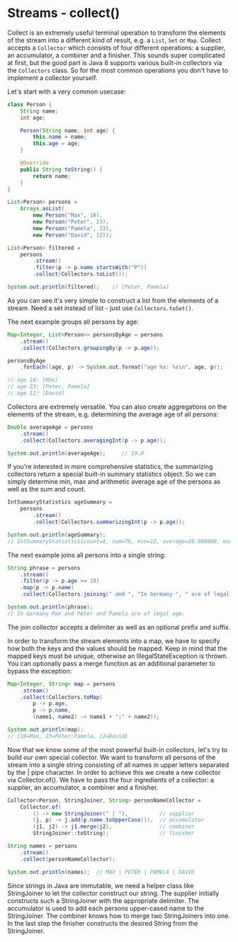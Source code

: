 # Streams - collect()

Collect is an extremely useful terminal operation to transform the elements of the stream into a different kind of result, e.g. a ```List```, ```Set``` or ```Map```. Collect accepts a ```Collector``` which consists of four different operations: a supplier, an accumulator, a combiner and a finisher. This sounds super complicated at first, but the good part is Java 8 supports various built-in collectors via the ```Collectors``` class. So for the most common operations you don't have to implement a collector yourself.

Let's start with a very common usecase:

```java
class Person {
    String name;
    int age;

    Person(String name, int age) {
        this.name = name;
        this.age = age;
    }

    @Override
    public String toString() {
        return name;
    }
}

List<Person> persons =
    Arrays.asList(
        new Person("Max", 18),
        new Person("Peter", 23),
        new Person("Pamela", 23),
        new Person("David", 12));
```

```java
List<Person> filtered =
    persons
        .stream()
        .filter(p -> p.name.startsWith("P"))
        .collect(Collectors.toList());

System.out.println(filtered);    // [Peter, Pamela]
```

As you can see it's very simple to construct a list from the elements of a stream. Need a set instead of list - just use ```Collectors.toSet()```.

The next example groups all persons by age:

```java
Map<Integer, List<Person>> personsByAge = persons
    .stream()
    .collect(Collectors.groupingBy(p -> p.age));

personsByAge
    .forEach((age, p) -> System.out.format("age %s: %s\n", age, p));

// age 18: [Max]
// age 23: [Peter, Pamela]
// age 12: [David]
```

Collectors are extremely versatile. You can also create aggregations on the elements of the stream, e.g. determining the average age of all persons:

```java
Double averageAge = persons
    .stream()
    .collect(Collectors.averagingInt(p -> p.age));

System.out.println(averageAge);     // 19.0
```

If you're interested in more comprehensive statistics, the summarizing collectors return a special built-in summary statistics object. So we can simply determine min, max and arithmetic average age of the persons as well as the sum and count.

```java
IntSummaryStatistics ageSummary =
    persons
        .stream()
        .collect(Collectors.summarizingInt(p -> p.age));

System.out.println(ageSummary);
// IntSummaryStatistics{count=4, sum=76, min=12, average=19.000000, max=23}
```

The next example joins all persons into a single string:

```java
String phrase = persons
    .stream()
    .filter(p -> p.age >= 18)
    .map(p -> p.name)
    .collect(Collectors.joining(" and ", "In Germany ", " are of legal age."));

System.out.println(phrase);
// In Germany Max and Peter and Pamela are of legal age.
```

The join collector accepts a delimiter as well as an optional prefix and suffix.

In order to transform the stream elements into a map, we have to specify how both the keys and the values should be mapped. Keep in mind that the mapped keys must be unique, otherwise an IllegalStateException is thrown. You can optionally pass a merge function as an additional parameter to bypass the exception:

```java
Map<Integer, String> map = persons
    .stream()
    .collect(Collectors.toMap(
        p -> p.age,
        p -> p.name,
        (name1, name2) -> name1 + ";" + name2));

System.out.println(map);
// {18=Max, 23=Peter;Pamela, 12=David}
```

Now that we know some of the most powerful built-in collectors, let's try to build our own special collector. We want to transform all persons of the stream into a single string consisting of all names in upper letters separated by the | pipe character. In order to achieve this we create a new collector via Collector.of(). We have to pass the four ingredients of a collector: a supplier, an accumulator, a combiner and a finisher.

```java
Collector<Person, StringJoiner, String> personNameCollector =
    Collector.of(
        () -> new StringJoiner(" | "),          // supplier
        (j, p) -> j.add(p.name.toUpperCase()),  // accumulator
        (j1, j2) -> j1.merge(j2),               // combiner
        StringJoiner::toString);                // finisher

String names = persons
    .stream()
    .collect(personNameCollector);

System.out.println(names);  // MAX | PETER | PAMELA | DAVID
```

Since strings in Java are immutable, we need a helper class like StringJoiner to let the collector construct our string. The supplier initially constructs such a StringJoiner with the appropriate delimiter. The accumulator is used to add each persons upper-cased name to the StringJoiner. The combiner knows how to merge two StringJoiners into one. In the last step the finisher constructs the desired String from the StringJoiner.